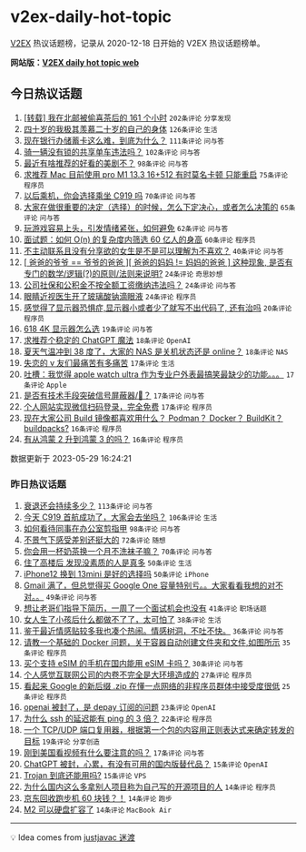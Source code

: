 # v2ex-daily-hot-topic

[V2EX](https://www.v2ex.com/) 热议话题榜，记录从 2020-12-18 日开始的 V2EX 热议话题榜单。

**网站版：[V2EX daily hot topic web](https://boojack.github.io/v2ex-daily-hot-topic-web/)**

## 今日热议话题

<!-- TODAY BEGIN -->

1. [[转载] 我在北邮被偷喜茶后的 161 个小时](https://www.v2ex.com/t/943867) `202条评论` `分享发现`
1. [四十岁的我极其羡慕二十岁的自己的身体](https://www.v2ex.com/t/943721) `126条评论` `生活`
1. [现在银行办储蓄卡这么难，到底为什么？](https://www.v2ex.com/t/943822) `111条评论` `问与答`
1. [骑一辆没有锁的共享单车违法吗？](https://www.v2ex.com/t/943754) `102条评论` `问与答`
1. [最近有啥推荐的好看的美剧不？](https://www.v2ex.com/t/943802) `98条评论` `问与答`
1. [求推荐 Mac 目前使用 pro M1 13.3 16+512 有时莫名卡顿 只能重启](https://www.v2ex.com/t/943779) `75条评论` `程序员`
1. [以后乘机，你会选择乘坐 C919 吗](https://www.v2ex.com/t/943881) `70条评论` `问与答`
1. [大家在做很重要的决定（选择）的时候，怎么下定决心，或者怎么决策的](https://www.v2ex.com/t/943803) `65条评论` `问与答`
1. [玩游戏容易上头，引发情绪紧张，如何避免](https://www.v2ex.com/t/943801) `62条评论` `问与答`
1. [面试题：如何 O(n) 的复杂度内筛选 60 亿人的身高](https://www.v2ex.com/t/943925) `60条评论` `程序员`
1. [不主动联系且没有分享欲的女生是不是可以理解为不喜欢？](https://www.v2ex.com/t/943947) `40条评论` `问与答`
1. [[ 爸爸的爷爷 == 爷爷的爸爸 ][ 爸爸的妈妈 != 妈妈的爸爸 ] 这种现象, 是否有专门的数学/逻辑(?)的原则/法则来说明?](https://www.v2ex.com/t/943948) `24条评论` `奇思妙想`
1. [公司社保和公积金不按全额工资缴纳违法吗？](https://www.v2ex.com/t/943877) `24条评论` `问与答`
1. [眼睛近视医生开了玻璃酸钠滴眼液](https://www.v2ex.com/t/943768) `24条评论` `程序员`
1. [感觉得了显示器恐惧症,显示器小或者少了就写不出代码了, 还有治吗](https://www.v2ex.com/t/943928) `20条评论` `程序员`
1. [618 4K 显示器怎么选](https://www.v2ex.com/t/943749) `19条评论` `问与答`
1. [求推荐个稳定的 ChatGPT 魔法](https://www.v2ex.com/t/943969) `18条评论` `OpenAI`
1. [夏天气温冲到 38 度了，大家的 NAS 是关机状态还是 online？](https://www.v2ex.com/t/943864) `18条评论` `NAS`
1. [失恋的 v 友们最痛苦有多痛苦](https://www.v2ex.com/t/943988) `17条评论` `生活`
1. [吐槽：我觉得 apple watch ultra 作为专业户外表最搞笑最缺少的功能。。。](https://www.v2ex.com/t/943972) `17条评论` `Apple`
1. [是否有技术手段突破信号屏蔽器/🚗？](https://www.v2ex.com/t/943960) `17条评论` `问与答`
1. [个人网站实现微信扫码登录，完全免费](https://www.v2ex.com/t/943752) `17条评论` `程序员`
1. [现在大家公司 Build 镜像都喜欢用什么？ Podman？ Docker？ BuildKit？ buildpacks?](https://www.v2ex.com/t/943980) `16条评论` `程序员`
1. [有从鸿蒙 2 升到鸿蒙 3 的吗？](https://www.v2ex.com/t/943901) `16条评论` `程序员`

数据更新于 2023-05-29 16:24:21

<!-- TODAY END -->

### 昨日热议话题

<!-- YESTERDAY BEGIN -->

1. [衰退还会持续多少？](https://www.v2ex.com/t/943546) `113条评论` `问与答`
1. [今天 C919 首航成功了，大家会去坐吗？](https://www.v2ex.com/t/943637) `106条评论` `生活`
1. [如何看待同事在办公室剪指甲](https://www.v2ex.com/t/943544) `98条评论` `问与答`
1. [不景气下感受差别还挺大的](https://www.v2ex.com/t/943572) `72条评论` `随想`
1. [你会用一杯奶茶换一个月不洗袜子嘛？](https://www.v2ex.com/t/943640) `70条评论` `问与答`
1. [住了高楼后 发现没素质的人是真多](https://www.v2ex.com/t/943633) `50条评论` `生活`
1. [iPhone12 换到 13mini 是好的选择吗](https://www.v2ex.com/t/943558) `50条评论` `iPhone`
1. [Gmail 满了，但总觉得买 Google One 容量特别亏。。大家看看我想的对不对。。](https://www.v2ex.com/t/943560) `49条评论` `问与答`
1. [想让老哥们指导下简历，一周了一个面试机会也没有](https://www.v2ex.com/t/943574) `41条评论` `职场话题`
1. [女人生了小孩后什么都做不了了，太可怕了](https://www.v2ex.com/t/943636) `38条评论` `生活`
1. [鉴于最近情感贴较多我也凑个热闹。情感树洞，不吐不快。](https://www.v2ex.com/t/943631) `36条评论` `问与答`
1. [请教一个基础的 Docker 问题，关于容器自动创建文件夹和文件,如图所示](https://www.v2ex.com/t/943534) `35条评论` `程序员`
1. [买个支持 eSIM 的手机在国内能用 eSIM 卡吗？](https://www.v2ex.com/t/943540) `30条评论` `问与答`
1. [个人感觉互联网公司的内卷不完全是大环境造成的](https://www.v2ex.com/t/943645) `27条评论` `程序员`
1. [看起来 Google 的新后缀 .zip 在懂一点网络的非程序员群体中接受度很低](https://www.v2ex.com/t/943679) `25条评论` `程序员`
1. [openai 被封了，是 depay 订阅的问题](https://www.v2ex.com/t/943557) `23条评论` `OpenAI`
1. [为什么 ssh 的延迟能有 ping 的 3 倍？](https://www.v2ex.com/t/943686) `22条评论` `程序员`
1. [一个 TCP/UDP 端口复用器，根据第一个包的内容用正则表达式来确定转发的目标](https://www.v2ex.com/t/943547) `19条评论` `分享创造`
1. [刚到美国看视频有什么要注意的吗？](https://www.v2ex.com/t/943590) `17条评论` `问与答`
1. [ChatGPT 被封，心累，有没有可用的国内版替代品？](https://www.v2ex.com/t/943641) `15条评论` `OpenAI`
1. [Trojan 到底还能用吗?](https://www.v2ex.com/t/943576) `15条评论` `VPS`
1. [为什么国内这么多拿别人项目称为自己写的开源项目的人](https://www.v2ex.com/t/943667) `14条评论` `程序员`
1. [京东回收跑步机 60 块钱？！](https://www.v2ex.com/t/943575) `14条评论` `跑步`
1. [M2 可以硬盘扩容了](https://www.v2ex.com/t/943541) `14条评论` `MacBook Air`

<!-- YESTERDAY END -->

---

💡 Idea comes from [justjavac 迷渡](https://github.com/justjavac/)
